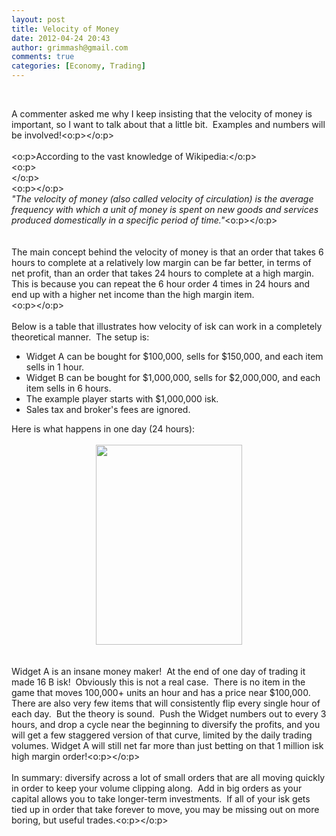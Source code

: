 ```yaml
---
layout: post
title: Velocity of Money
date: 2012-04-24 20:43
author: grimmash@gmail.com
comments: true
categories: [Economy, Trading]
---
```

<br /><div>A commenter asked me why I keep insisting that the velocity of money is important, so I want to talk about that a little bit.&nbsp; Examples and numbers will be involved!<o:p></o:p></div><div><br /></div><div><o:p>According to the vast knowledge of Wikipedia:</o:p></div><div><o:p><br /></o:p></div><div><o:p></o:p></div><div><i>"The velocity of money (also called velocity of circulation) is the average frequency with which a unit of money is spent on new goods and services produced domestically in a specific period of time."</i><o:p></o:p></div><div><br /></div><br /><div>The main concept behind the velocity of money is that an order that takes 6 hours to complete at a relatively low margin can be far better, in terms of net profit, than an order that takes 24 hours to complete at a high margin.&nbsp; This is because you can repeat the 6 hour order 4 times in 24 hours and end up with a higher net income than the high margin item.</div><div><o:p></o:p></div><div><br /></div><div>Below is a table that illustrates how velocity of isk can work in a completely theoretical manner.&nbsp; The setup is:&nbsp;</div><div></div><ul><li>Widget A can be bought for $100,000, sells for $150,000, and each item sells in 1 hour.</li><li>Widget B can be bought for $1,000,000, sells for $2,000,000, and each item sells in 6 hours.</li><li>The example player starts with $1,000,000 isk.</li><li>Sales tax and broker's fees are ignored.</li></ul><div>Here is what happens in one day (24 hours):</div><div><br /></div><div style="clear: both; text-align: center;"><a href="http://grimmash.com/wp-content/uploads/2012/04/Velocity-220x3001.png" style="margin-left: 1em; margin-right: 1em;"><img border="0" height="320" src="http://grimmash.com/wp-content/uploads/2012/04/Velocity-220x3001-220x300.png" width="234" /></a></div><div>&nbsp;</div><br />  <div>Widget A is an insane money maker!&nbsp; At the end of one day of trading it made 16 B isk!&nbsp; Obviously this is not a real case.&nbsp; There is no item in the game that moves 100,000+ units an hour and has a price near $100,000.&nbsp; There are also very few items that will consistently flip every single hour of each day.&nbsp; But the theory is sound.&nbsp; Push the Widget numbers out to every 3 hours, and drop a cycle near the beginning to diversify the profits, and you will get a few staggered version of that curve, limited by the daily trading volumes.&nbsp;Widget A&nbsp;will still net far more than just betting on that 1 million isk high margin order!<o:p></o:p></div><div><br /></div><div>In summary: diversify across a lot of small orders that are all moving quickly in order to keep your volume clipping along.&nbsp; Add in big orders as your capital allows you to take longer-term investments.&nbsp; If all of your isk gets tied up in order that take forever to move, you may be missing out on more boring, but useful trades.<o:p></o:p></div>
